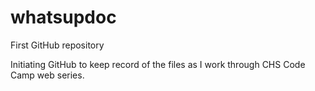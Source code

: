 # whatsupdoc
First GitHub repository

Initiating GitHub to keep record of the files as I work through CHS Code Camp web series. 
